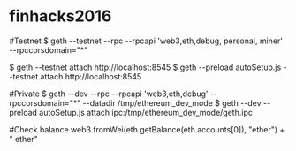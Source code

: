 # finhacks2016

#Testnet
$ geth --testnet --rpc --rpcapi 'web3,eth,debug, personal, miner' --rpccorsdomain="*"

$ geth --testnet attach http://localhost:8545
$ geth --preload autoSetup.js --testnet attach http://localhost:8545                 



#Private
$ geth --dev --rpc --rpcapi 'web3,eth,debug' --rpccorsdomain="*" --datadir /tmp/ethereum_dev_mode
$ geth --dev --preload autoSetup.js  attach ipc:/tmp/ethereum_dev_mode/geth.ipc


#Check balance
web3.fromWei(eth.getBalance(eth.accounts[0]), "ether") + " ether"